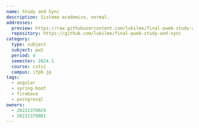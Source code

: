 ```yaml
---
name: Study and Sync
description: Sistema academico, normal.
addresses:
  preview: https://raw.githubusercontent.com/lukilme/final-pweb-study-and-sync/refs/heads/main/docs/tumbnail.png
  repository: https://github.com/lukilme/final-pweb-study-and-sync
category:
  type: subject
  subject: pw1
  period: 4
  semester: 2024.1
  course: cstsi
  campus: ifpb-jp
tags:
  - angular
  - spring-boot
  - firebase
  - postgresql
owners:
  - 20221370029
  - 20221370001
---
```

